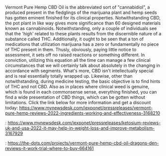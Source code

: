 Vermont Pure Hemp CBD Oil is the abbreviated sort of "cannabidiol", a produced present in the fledglings of the marijuana plant and hemp seeds has gotten eminent finished for its clinical properties. Notwithstanding CBD, the pot plant in like way gives more significance than 60 designed materials known as cannabinoids. Notwithstanding, only a couple of individuals see that the 'high' related to these plants results from the discernible nature of a substance called THC. Additionally, it ought to be seen that a ton of medications that utilization marijuana has a zero or fundamentally no piece of THC present in them. Thusly, obviously, paying little notice to assessment, it sets off no raised reactions or something different. In conviction, utilizing this equation all the time can manage a few clinical circumstances that we will certainly talk about absolutely in the changing in accordance with segments. What's more, CBD isn't intellectually special and is real essentially totally wrapped up. Likewise, other than notwithstanding, during medicine testing, the basic objective is to find hints of THC and not CBD. Also as in places where clinical weed is genuine, which is found in each commonsense sense, everything finished, you can find a wide presentation of CBD things, which can be gotten without limitations. Click the link below for more information and get a discount today: https://www.mynewsdesk.com/iexponet/pressreleases/vermont-pure-hemp-reviews-2022-ingredients-working-and-effectiveness-3168210

: https://www.mynewsdesk.com/iexponet/pressreleases/ketosium-reviews-uk-and-usa-2022-it-may-help-in-weight-loss-and-improve-metabolism-3167929

: https://the-dots.com/projects/vermont-pure-hemp-cbd-oil-dragons-den-reviews-it-work-trial-where-to-buy-664161
